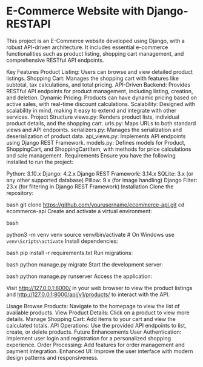 # E-Commerce Website with Django-RESTAPI 

This project is an E-Commerce website developed using Django, with a robust API-driven architecture. It includes essential e-commerce functionalities such as product listing, shopping cart management, and comprehensive RESTful API endpoints.

Key Features
Product Listing: Users can browse and view detailed product listings.
Shopping Cart: Manages the shopping cart with features like subtotal, tax calculations, and total pricing.
API-Driven Backend: Provides RESTful API endpoints for product management, including listing, creation, and deletion.
Dynamic Pricing: Products can have dynamic pricing based on active sales, with real-time discount calculations.
Scalability: Designed with scalability in mind, making it easy to extend and integrate with other services.
Project Structure
views.py: Renders product lists, individual product details, and the shopping cart.
urls.py: Maps URLs to both standard views and API endpoints.
serializers.py: Manages the serialization and deserialization of product data.
api_views.py: Implements API endpoints using Django REST Framework.
models.py: Defines models for Product, ShoppingCart, and ShoppingCartItem, with methods for price calculations and sale management.
Requirements
Ensure you have the following installed to run the project:

Python: 3.10.x
Django: 4.2.x
Django REST Framework: 3.14.x
SQLite: 3.x (or any other supported database)
Pillow: 9.x (for image handling)
Django Filter: 23.x (for filtering in Django REST Framework)
Installation
Clone the repository:

bash
git clone https://github.com/yourusername/ecommerce-api.git
cd ecommerce-api
Create and activate a virtual environment:

bash

python3 -m venv venv
source venv/bin/activate  # On Windows use `venv\Scripts\activate`
Install dependencies:

bash
pip install -r requirements.txt
Run migrations:

bash
python manage.py migrate
Start the development server:

bash
python manage.py runserver
Access the application:

Visit http://127.0.0.1:8000/ in your web browser to view the product listings and http://127.0.0.1:8000/api/v1/products/ to interact with the API.

Usage
Browse Products: Navigate to the homepage to view the list of available products.
View Product Details: Click on a product to view more details.
Manage Shopping Cart: Add items to your cart and view the calculated totals.
API Operations: Use the provided API endpoints to list, create, or delete products.
Future Enhancements
User Authentication: Implement user login and registration for a personalized shopping experience.
Order Processing: Add features for order management and payment integration.
Enhanced UI: Improve the user interface with modern design patterns and responsiveness.
